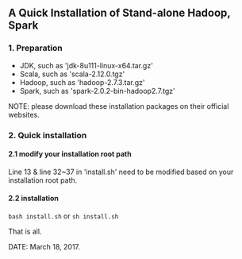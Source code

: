 
## A Quick Installation of Stand-alone Hadoop, Spark

### 1. Preparation
* JDK, such as 'jdk-8u111-linux-x64.tar.gz'
* Scala, such as 'scala-2.12.0.tgz'
* Hadoop, such as 'hadoop-2.7.3.tar.gz'
* Spark, such as 'spark-2.0.2-bin-hadoop2.7.tgz'

NOTE: please download these installation packages on their official websites.

### 2. Quick installation
#### 2.1 modify your installation root path
Line 13 & line 32~37 in 'install.sh' need to be modified based on your installation root path.
#### 2.2 installation
`bash install.sh` or `sh install.sh`
 
 That is all.


DATE: March 18, 2017.
